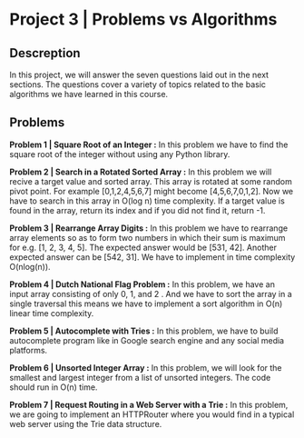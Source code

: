 # Project 3 | Problems vs Algorithms

## Descreption 
In this project, we will answer the seven questions laid out in the next sections. The questions cover a variety of topics related to the basic algorithms we have learned
in this course.


## Problems

**Problem 1 | Square Root of an Integer :**
In this problem we have to find the square root of the integer without using any Python library.

**Problem 2 | Search in a Rotated Sorted Array :**
In this problem we will recive a target value and sorted array. This array is rotated at some random pivot point. For example [0,1,2,4,5,6,7] might become [4,5,6,7,0,1,2].
Now we have to search in this array in O(log n) time complexity. If a target value is found in the array, return its index and if you did not find it, return -1.

**Problem 3 | Rearrange Array Digits :**
In this problem we have to rearrange array elements so as to form two numbers in which their sum is maximum for e.g. [1, 2, 3, 4, 5]. The expected answer would be [531, 42].
Another expected answer can be [542, 31]. We have to implement in time complexity O(nlog(n)).

**Problem 4 | Dutch National Flag Problem :**
In this problem,  we have an input array consisting of only 0, 1, and 2 . And we have to sort the array in a single traversal this means we have to implement a sort algorithm
in O(n) linear time complexity.

**Problem 5 | Autocomplete with Tries :**
In this problem, we have to build autocomplete program like in Google search engine and any social media platforms.

**Problem 6 | Unsorted Integer Array :**
In this problem, we will look for the smallest and largest integer from a list of unsorted integers. The code should run in O(n) time.

**Problem 7 | Request Routing in a Web Server with a Trie :**
In this problem, we are going to implement an HTTPRouter where you would find in a typical web server using the Trie data structure.
